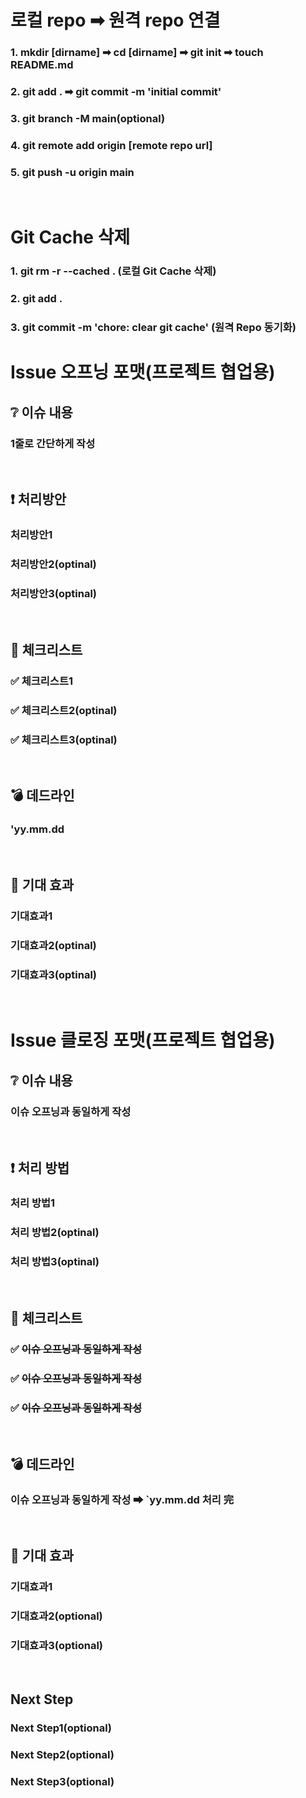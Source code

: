 # 로컬 repo ➡ 원격 repo 연결
### 1. mkdir [dirname] ➡ cd [dirname] ➡ git init ➡ touch README.md
### 2. git add . ➡ git commit -m 'initial commit'
### 3. git branch -M main(optional)
### 4. git remote add origin [remote repo url]
### 5. git push -u origin main
<br>

# Git Cache 삭제
### 1. git rm -r --cached . (로컬 Git Cache 삭제)
### 2. git add .
### 3. git commit -m 'chore: clear git cache' (원격 Repo 동기화)

# Issue 오프닝 포맷(프로젝트 협업용)
## ❔ 이슈 내용
### 1줄로 간단하게 작성
<br>

## ❗ 처리방안
### 처리방안1
### 처리방안2(optinal)
### 처리방안3(optinal)
<br>

## 📜 체크리스트
### ✅ 체크리스트1
### ✅ 체크리스트2(optinal)
### ✅ 체크리스트3(optinal)
<br>

## 💣 데드라인
### **'yy.mm.dd**
<br>

## 🎉 기대 효과
### 기대효과1
### 기대효과2(optinal)
### 기대효과3(optinal)
<br>

# Issue 클로징 포맷(프로젝트 협업용)
## ❔ 이슈 내용
### 이슈 오프닝과 동일하게 작성
<br>

## ❗ 처리 방법
### 처리 방법1
### 처리 방법2(optinal)
### 처리 방법3(optinal)
<br>

## 📜 체크리스트
### ✅ ~~이슈 오프닝과 동일하게 작성~~
### ✅ ~~이슈 오프닝과 동일하게 작성~~
### ✅ ~~이슈 오프닝과 동일하게 작성~~
<br>

## 💣 데드라인
### **이슈 오프닝과 동일하게 작성** ➡ **`yy.mm.dd 처리 完**
<br>

## 🎉 기대 효과
### 기대효과1
### 기대효과2(optional)
### 기대효과3(optional)
<br>

## Next Step
### Next Step1(optional)
### Next Step2(optional)
### Next Step3(optional)
<br>